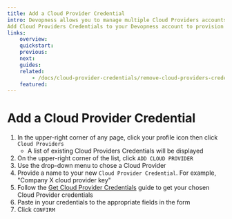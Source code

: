 ```yaml
---
title: Add a Cloud Provider Credential
intro: Devopness allows you to manage multiple Cloud Providers accounts from a single platform.
Add Cloud Providers Credentials to your Devopness account to provision and manage cloud infrastructure resources with increased productivity.
links:
    overview:
    quickstart:
    previous:
    next:
    guides:
    related:
        - /docs/cloud-provider-credentials/remove-cloud-providers-credentials
    featured:
---
```


# Add a Cloud Provider Credential
1. In the upper-right corner of any page, click your profile icon then click `Cloud Providers`
    - A list of existing Cloud Providers Credentials will be displayed
2. On the upper-right corner of the list, click `ADD CLOUD PROVIDER`
3. Use the drop-down menu to chose a Cloud Provider
4. Provide a name to your new `Cloud Provider Credential`. For example, "Company X cloud provider key"
5. Follow the [Get Cloud Provider Credentials](./get-cloud-providers-credentails.md) guide to get your chosen Cloud Provider credentials
6. Paste in your credentials to the appropriate fields in the form
7. Click `CONFIRM`
